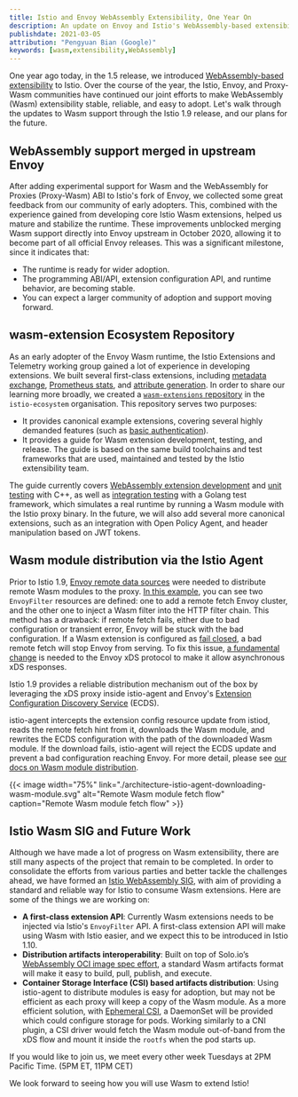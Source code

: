 ```yaml
---
title: Istio and Envoy WebAssembly Extensibility, One Year On
description: An update on Envoy and Istio's WebAssembly-based extensibility effort.
publishdate: 2021-03-05
attribution: "Pengyuan Bian (Google)"
keywords: [wasm,extensibility,WebAssembly]
---
```


One year ago today, in the 1.5 release, we introduced [WebAssembly-based extensibility](/blog/2020/wasm-announce/) to Istio.
Over the course of the year, the Istio, Envoy, and Proxy-Wasm communities have continued our joint efforts to make WebAssembly (Wasm)
extensibility stable, reliable, and easy to adopt. Let's walk through the updates to Wasm support through the Istio 1.9 release,
and our plans for the future.

## WebAssembly support merged in upstream Envoy

After adding experimental support for Wasm and the WebAssembly for Proxies (Proxy-Wasm) ABI to Istio's fork of Envoy, we collected some great feedback from our community of early adopters.  This, combined with the experience gained from developing core Istio Wasm extensions, helped us mature and stabilize the runtime.
These improvements unblocked merging Wasm support directly into Envoy upstream in October 2020, allowing it to become part of all official Envoy releases.
This was a significant milestone, since it indicates that:

* The runtime is ready for wider adoption.
* The programming ABI/API, extension configuration API, and runtime behavior, are becoming stable.
* You can expect a larger community of adoption and support moving forward.

## wasm-extension Ecosystem Repository

As an early adopter of the Envoy Wasm runtime, the Istio Extensions and Telemetry working group gained a lot of experience in developing extensions. We built several first-class extensions, including [metadata exchange](/docs/reference/config/proxy_extensions/metadata_exchange/), [Prometheus stats](/docs/reference/config/proxy_extensions/stats/), and [attribute generation](/docs/reference/config/proxy_extensions/attributegen/).
In order to share our learning more broadly, we created a [`wasm-extensions` repository](https://github.com/istio-ecosystem/wasm-extensions) in the `istio-ecosystem` organisation. This repository serves two purposes:

* It provides canonical example extensions, covering several highly demanded features (such as [basic authentication](https://github.com/istio-ecosystem/wasm-extensions/tree/master/extensions/basic_auth)).
* It provides a guide for Wasm extension development, testing, and release. The guide is based on the same build toolchains and test frameworks that are used, maintained and tested by the Istio extensibility team.

The guide currently covers [WebAssembly extension development](https://github.com/istio-ecosystem/wasm-extensions/blob/master/doc/write-a-wasm-extension-with-cpp.md)
and [unit testing](https://github.com/istio-ecosystem/wasm-extensions/blob/master/doc/write-cpp-unit-test.md) with C++,
as well as [integration testing](https://github.com/istio-ecosystem/wasm-extensions/blob/master/doc/write-integration-test.md) with a Golang test framework,
which simulates a real runtime by running a Wasm module with the Istio proxy binary.
In the future, we will also add several more canonical extensions, such as an integration with Open Policy Agent, and header manipulation based on JWT tokens.

## Wasm module distribution via the Istio Agent

Prior to Istio 1.9, [Envoy remote data sources](https://www.envoyproxy.io/docs/envoy/latest/api-v3/config/core/v3/base.proto#config-core-v3-remotedatasource) were needed to distribute remote Wasm modules to the proxy.
[In this example](https://gist.github.com/bianpengyuan/8377898190e8052ffa36e88a16911910),
you can see two `EnvoyFilter` resources are defined: one to add a remote fetch Envoy cluster, and the other one to inject a Wasm filter into the HTTP filter chain.
This method has a drawback: if remote fetch fails, either due to bad configuration or transient error, Envoy will be stuck with the bad configuration.
If a Wasm extension is configured as [fail closed](https://www.envoyproxy.io/docs/envoy/latest/api-v3/extensions/wasm/v3/wasm.proto#extensions-wasm-v3-pluginconfig), a bad remote fetch will stop Envoy from serving.
To fix this issue, [a fundamental change](https://github.com/envoyproxy/envoy/issues/9447) is needed to the Envoy xDS protocol to make it allow asynchronous xDS responses.

Istio 1.9 provides a reliable distribution mechanism out of the box by leveraging the xDS proxy inside istio-agent and Envoy's [Extension Configuration Discovery Service](https://www.envoyproxy.io/docs/envoy/latest/configuration/overview/extension) (ECDS). 

istio-agent intercepts the extension config resource update from istiod, reads the remote fetch hint from it, downloads the Wasm module, and rewrites the ECDS configuration with the path of the downloaded Wasm module.
If the download fails, istio-agent will reject the ECDS update and prevent a bad configuration reaching Envoy. For more detail, please see [our docs on Wasm module distribution](/docs/ops/configuration/extensibility/wasm-module-distribution/).

{{< image width="75%"
    link="./architecture-istio-agent-downloading-wasm-module.svg"
    alt="Remote Wasm module fetch flow"
    caption="Remote Wasm module fetch flow"
    >}}

## Istio Wasm SIG and Future Work

Although we have made a lot of progress on Wasm extensibility, there are still many aspects of the project that remain to be completed. In order to consolidate the efforts from various parties and better tackle the challenges ahead, we have formed an [Istio WebAssembly SIG](https://tinyurl.com/istio-wasm-sig), with aim of providing a standard and reliable way for Istio to consume Wasm extensions. Here are some of the things we are working on:

* **A first-class extension API**: Currently Wasm extensions needs to be injected via Istio's `EnvoyFilter` API. A first-class extension API will make using Wasm with Istio easier, and we expect this to be introduced in Istio 1.10.
* **Distribution artifacts interoperability**: Built on top of Solo.io’s [WebAssembly OCI image spec effort](https://www.solo.io/blog/announcing-the-webassembly-wasm-oci-image-spec/), a standard Wasm artifacts format will make it easy to build, pull, publish, and execute.
* **Container Storage Interface (CSI) based artifacts distribution**: Using istio-agent to distribute modules is easy for adoption, but may not be efficient as each proxy will keep a copy of the Wasm module. As a more efficient solution, with [Ephemeral CSI](https://kubernetes-csi.github.io/docs/ephemeral-local-volumes.html), a DaemonSet will be provided which could configure storage for pods. Working similarly to a CNI plugin, a CSI driver would fetch the Wasm module out-of-band from the xDS flow and mount it inside the `rootfs` when the pod starts up.

If you would like to join us, we meet every other week Tuesdays at 2PM Pacific Time. (5PM ET, 11PM CET)

We look forward to seeing how you will use Wasm to extend Istio!
